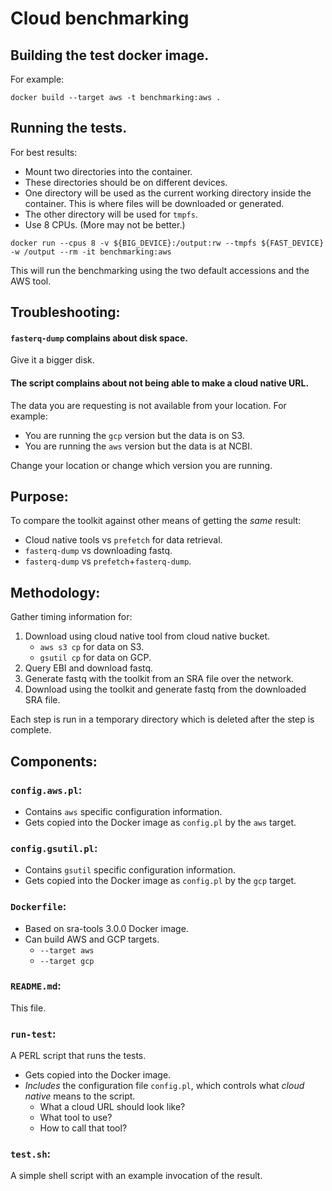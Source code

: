 # Cloud benchmarking

## Building the test docker image.

For example:
```
docker build --target aws -t benchmarking:aws .
```

## Running the tests.

For best results:
- Mount two directories into the container.
- These directories should be on different devices.
- One directory will be used as the current working directory inside the container. This is where files will be downloaded or generated.
- The other directory will be used for `tmpfs`.
- Use 8 CPUs. (More may not be better.)

```
docker run --cpus 8 -v ${BIG_DEVICE}:/output:rw --tmpfs ${FAST_DEVICE} -w /output --rm -it benchmarking:aws
```

This will run the benchmarking using the two default accessions and the AWS tool.

## Troubleshooting:

#### `fasterq-dump` complains about disk space.

Give it a bigger disk.

#### The script complains about not being able to make a cloud native URL.

The data you are requesting is not available from your location. For example:
- You are running the `gcp` version but the data is on S3.
- You are running the `aws` version but the data is at NCBI.

Change your location or change which version you are running.

## Purpose:

To compare the toolkit against other means of getting the _same_ result:
- Cloud native tools vs `prefetch` for data retrieval.
- `fasterq-dump` vs downloading fastq.
- `fasterq-dump` vs `prefetch`+`fasterq-dump`.

## Methodology:

Gather timing information for:

1. Download using cloud native tool from cloud native bucket.
   - `aws s3 cp` for data on S3.
   - `gsutil cp` for data on GCP.
2. Query EBI and download fastq.
3. Generate fastq with the toolkit from an SRA file over the network.
4. Download using the toolkit and generate fastq from the downloaded SRA file.

Each step is run in a temporary directory which is deleted after the step is complete.

## Components:

### `config.aws.pl`:

- Contains `aws` specific configuration information.
- Gets copied into the Docker image as `config.pl` by the `aws` target.

### `config.gsutil.pl`:

- Contains `gsutil` specific configuration information.
- Gets copied into the Docker image as `config.pl` by the `gcp` target.

### `Dockerfile`:
- Based on sra-tools 3.0.0 Docker image.
- Can build AWS and GCP targets.
    - `--target aws`
    - `--target gcp`

### `README.md`:

This file.

### `run-test`:

A PERL script that runs the tests.
- Gets copied into the Docker image.
- _Includes_ the configuration file `config.pl`, which controls what _cloud native_ means to the script.
    - What a cloud URL should look like?
    - What tool to use?
    - How to call that tool?

### `test.sh`:

A simple shell script with an example invocation of the result.
